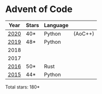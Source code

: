 # Advent of Code

| Year          | Stars | Language |         |
| ------------- | ----- | -------- | ------- |
| [2020](/2020) | 40*   | Python   | (AoC++) |
| [2019](/2019) | 48*   | Python   |         |
| 2018          |       |          |         |
| 2017          |       |          |         |
| [2016](/2016) | 50*   | Rust     |         |
| [2015](/2015) | 44*   | Python   |         |

Total stars: 180*